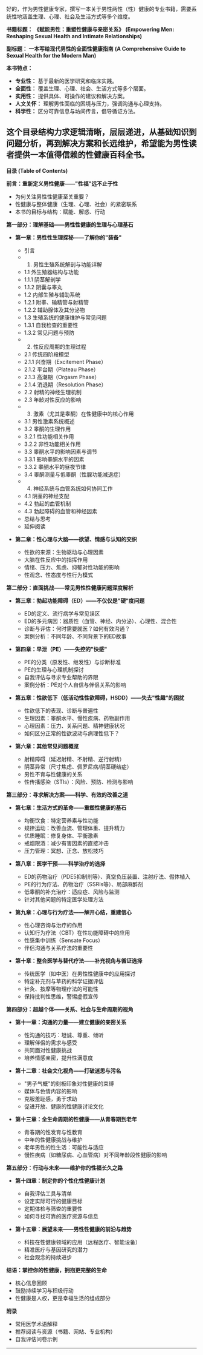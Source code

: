 好的，作为男性健康专家，撰写一本关于男性两性（性）健康的专业书籍，需要系统性地涵盖生理、心理、社会及生活方式等多个维度。

**书籍标题： 《赋能男性：重塑性健康与亲密关系》**
**(Empowering Men: Reshaping Sexual Health and Intimate Relationships)**

**副标题： 一本写给现代男性的全面性健康指南**
**(A Comprehensive Guide to Sexual Health for the Modern Man)**


**本书特点：**

*   **专业性：** 基于最新的医学研究和临床实践。
*   **全面性：** 覆盖生理、心理、社会、生活方式等多个层面。
*   **实用性：** 提供具体、可操作的建议和解决方案。
*   **人文关怀：** 理解男性面临的困境与压力，强调沟通与心理支持。
*   **科学性：** 区分可靠信息与坊间传言，倡导循证方法。

这个目录结构力求逻辑清晰，层层递进，从基础知识到问题分析，再到解决方案和长远维护，希望能为男性读者提供一本值得信赖的性健康百科全书。
---

**目录 (Table of Contents)**

**前言：重新定义男性健康——"性福"远不止于性**
*   为何关注男性性健康至关重要？
*   性健康与整体健康（生理、心理、社会）的紧密联系
*   本书的目标与结构：赋能、解惑、行动

**第一部分：理解基础——男性性健康的生理与心理基石**

*   **第一章：男性性生理探秘——了解你的"装备"**
    *   引言
    *   1. 男性生殖系统解剖与功能详解
    *   1.1 外生殖器结构与功能
    *   1.1.1 阴茎解剖学
    *   1.1.2 阴囊与睾丸
    *   1.2 内部生殖与辅助系统
    *   1.2.1 附睾、输精管与射精管
    *   1.2.2 辅助腺体及其分泌物
    *   1.3 生殖系统的健康维护与常见问题
    *   1.3.1 自我检查的重要性
    *   1.3.2 常见问题与预防
    *   2. 性反应周期的生理过程
    *   2.1 传统四阶段模型
    *   2.1.1 兴奋期（Excitement Phase）
    *   2.1.2 平台期（Plateau Phase）
    *   2.1.3 高潮期（Orgasm Phase）
    *   2.1.4 消退期（Resolution Phase）
    *   2.2 射精的神经生理机制
    *   2.3 年龄对性反应的影响
    *   3. 激素（尤其是睾酮）在性健康中的核心作用
    *   3.1 男性激素系统概述
    *   3.2 睾酮的生理作用
    *   3.2.1 性功能相关作用
    *   3.2.2 非性功能相关作用
    *   3.3 睾酮水平的影响因素与调节
    *   3.3.1 影响睾酮水平的因素
    *   3.3.2 睾酮水平的昼夜节律
    *   3.4 睾酮测量与低睾酮（性腺功能减退症）
    *   4. 神经系统与血管系统如何协同工作
    *   4.1 阴茎的神经支配
    *   4.2 勃起的血管机制
    *   4.3 勃起障碍的血管和神经因素
    *   总结与思考
    *   延伸阅读

*   **第二章：性心理与大脑——欲望、情感与认知的交织**
    *   性欲的来源：生物驱动与心理因素
    *   大脑在性反应中的指挥作用
    *   情绪、压力、焦虑、抑郁对性功能的影响
    *   性观念、性态度与性行为模式

**第二部分：直面挑战——常见男性性健康问题深度解析**

*   **第三章：勃起功能障碍（ED）——不仅仅是"硬"度问题**
    *   ED的定义、流行病学与常见误区
    *   ED的多元病因：器质性（血管、神经、内分泌）、心理性、混合性
    *   诊断与评估：何时需要就医？如何有效沟通？
    *   案例分析：不同年龄、不同背景下的ED故事

*   **第四章：早泄（PE）——失控的"快感"**
    *   PE的分类（原发性、继发性）与诊断标准
    *   PE的生理与心理机制探讨
    *   自我评估与寻求专业帮助的界限
    *   案例分析：PE对个人自信与伴侣关系的影响

*   **第五章：性欲低下（低活动性性欲障碍，HSDD）——失去"性趣"的困扰**
    *   性欲低下的表现、诊断与普遍性
    *   生理因素：睾酮水平、慢性疾病、药物副作用
    *   心理因素：压力、关系问题、精神健康状况
    *   如何区分正常的性欲波动与病理性低下？

*   **第六章：其他常见问题概览**
    *   射精障碍（延迟射精、不射精、逆行射精）
    *   阴茎异常（尺寸焦虑、佩罗尼病/阴茎硬结症）
    *   男性不育与性健康的关系
    *   性传播感染（STIs）：风险、预防、检测与影响

**第三部分：寻求解决方案——科学、有效的改善之道**

*   **第七章：生活方式的革命——重塑性健康的基石**
    *   均衡饮食：特定营养素与性功能
    *   规律运动：改善血流、管理体重、提升精力
    *   优质睡眠：修复身体、平衡激素
    *   戒烟限酒：减少有害因素的直接冲击
    *   压力管理：冥想、正念、放松技巧

*   **第八章：医学干预——科学治疗的选择**
    *   ED的药物治疗（PDE5抑制剂等）、真空负压装置、注射疗法、假体植入
    *   PE的行为疗法、药物治疗（SSRIs等）、局部麻醉剂
    *   低睾酮的补充治疗：适应症、风险与监测
    *   针对其他问题的特定医学处理方法

*   **第九章：心理与行为疗法——解开心结，重建信心**
    *   性心理咨询与治疗的作用
    *   认知行为疗法（CBT）在性功能障碍中的应用
    *   性感集中训练（Sensate Focus）
    *   伴侣沟通与关系疗法的重要性

*   **第十章：整合医学与替代疗法——补充视角与循证选择**
    *   传统医学（如中医）在男性性健康中的应用探讨
    *   特定补充剂与草药的科学证据评估
    *   针灸、按摩等物理疗法的可能性
    *   保持批判性思维，警惕虚假宣传

**第四部分：超越个体——关系、社会与生命周期的视角**

*   **第十一章：沟通的力量——建立健康的亲密关系**
    *   性沟通的技巧：坦诚、尊重、倾听
    *   理解伴侣的需求与感受
    *   共同面对性健康挑战
    *   培养情感亲密，提升性满意度

*   **第十二章：社会文化视角——打破迷思与污名**
    *   "男子气概"的刻板印象对性健康的束缚
    *   媒体与色情内容的影响
    *   克服羞耻感，勇于求助
    *   促进开放、健康的性健康讨论文化

*   **第十三章：全生命周期的性健康——从青春期到老年**
    *   青春期的性发育与性教育
    *   中年的性健康挑战与维护
    *   老年男性的性生活：可能性与适应
    *   慢性疾病（如糖尿病、心血管病）对不同年龄段性健康的影响

**第五部分：行动与未来——维护你的性福长久之路**

*   **第十四章：制定你的个性化性健康计划**
    *   自我评估工具与清单
    *   设定实际可行的健康目标
    *   定期体检与筛查的重要性
    *   如何寻找可靠的医疗资源与信息

*   **第十五章：展望未来——男性性健康的前沿与趋势**
    *   科技在性健康领域的应用（远程医疗、智能设备）
    *   精准医疗与基因研究的潜力
    *   社会观念的持续进步

**结语：掌控你的性健康，拥抱更完整的生命**
*   核心信息回顾
*   鼓励持续学习与积极行动
*   性健康是人权，更是幸福生活的组成部分

**附录**
*   常用医学术语解释
*   推荐阅读与资源（书籍、网站、专业机构）
*   自我评估问卷示例

---
